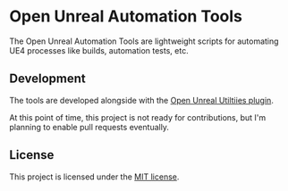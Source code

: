 
# Open Unreal Automation Tools

The Open Unreal Automation Tools are lightweight scripts for automating UE4 processes like builds, automation tests, etc.

## Development

The tools are developed alongside with the [Open Unreal Utiltiies plugin](https://github.com/JonasReich/OpenUnrealUtilities).

At this point of time, this project is not ready for contributions, but I'm planning to enable pull requests eventually.

## License

This project is licensed under the [MIT license](./LICENSE.md).
